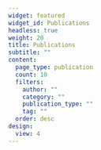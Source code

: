 ```yaml
---
widget: featured
widget_id: Publications
headless: true
weight: 20
title: Publications
subtitle: ""
content:
  page_type: publication
  count: 10
  filters:
    author: ""
    category: ""
    publication_type: ""
    tag: ""
  order: desc
design:
  view: 4
---
```

